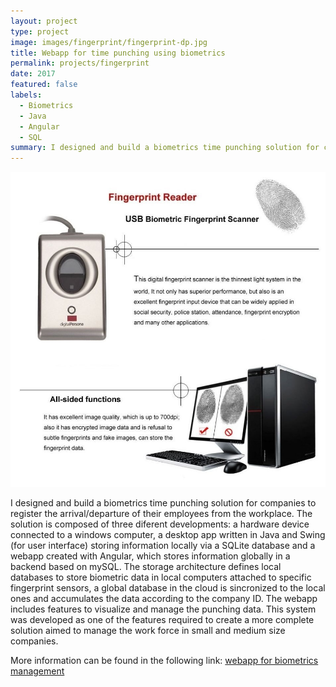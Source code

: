 ```yaml
---
layout: project
type: project
image: images/fingerprint/fingerprint-dp.jpg
title: Webapp for time punching using biometrics
permalink: projects/fingerprint
date: 2017
featured: false
labels:
  - Biometrics
  - Java
  - Angular
  - SQL
summary: I designed and build a biometrics time punching solution for companies to register the arrival/departure of their employees from the workplace. To create the solution I used a fingerprint sensor to register unique identification data. A desktop and web applications were developed to manage and visualize the information.
---
```


<img class="ui medium right floated rounded image" src="../images/fingerprint/fingerprint-u.jpg">

I designed and build a biometrics time punching solution for companies to register the arrival/departure of their employees from the workplace. The solution is composed of three diferent developments: a hardware device connected to a windows computer, a desktop app written in Java and Swing (for user interface) storing information locally via a SQLite database and a webapp created with Angular, which stores information globally in a backend based on mySQL. The storage architecture defines local databases to store biometric data in local computers attached to specific fingerprint sensors, a global database in the cloud is sincronized to the local ones and accumulates the data according to the company ID. The webapp includes features to visualize and manage the punching data. This system was developed as one of  the features required to create a more complete solution aimed to manage the work force in small and medium size companies.

More information can be found in the following link: <a href="https://github.com/juandarr/App_biometrics"><i class="large github icon"></i>webapp for biometrics management</a>